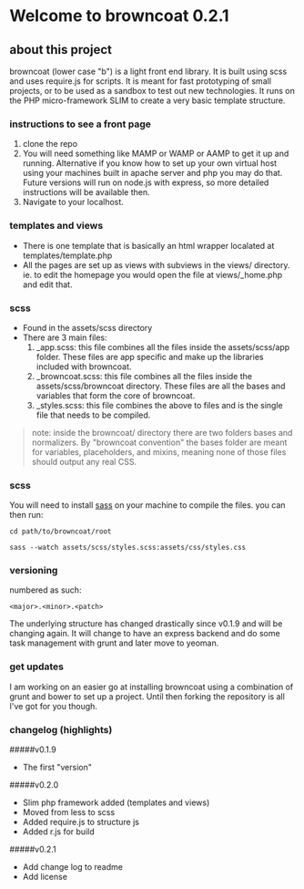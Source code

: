 Welcome to browncoat 0.2.1
==================


## about this project
browncoat (lower case "b") is a light front end library. It is built using scss and uses require.js for scripts. It is meant for fast prototyping of small projects, or to be used as a sandbox to test out new technologies. It runs on the PHP micro-framework SLIM to create a very basic template structure.


### instructions to see a front page

1. clone the repo
2. You will need something like MAMP or WAMP or AAMP to get it up and running. Alternative if you know how to set up your own virtual host using your machines built in apache server and php you may do that. Future versions will run on node.js with express, so more detailed instructions will be available then.
3. Navigate to your localhost.

### templates and views
- There is one template that is basically an html wrapper localated at templates/template.php
- All the pages are set up as views with subviews in the views/ directory. ie. to edit the homepage you would open the file at views/_home.php and edit that.

### scss

- Found in the assets/scss directory
- There are 3 main files:
	1. _app.scss: this file combines all the files inside the assets/scss/app folder. These files are app specific and make up the libraries included with browncoat.
	2. _browncoat.scss: this file combines all the files inside the assets/scss/browncoat directory. These files are all the bases and variables that form the core of browncoat.
	3. _styles.scss: this file combines the above to files and is the single file that needs to be compiled.

> note: inside the browncoat/ directory there are two folders bases and normalizers. By "browncoat convention" the bases folder are meant for variables, placeholders, and mixins, meaning none of those files should output any real CSS. 

### scss
You will need to install [sass](http://sass-lang.com/)  on your machine to compile the files. you can then run:

```
cd path/to/browncoat/root

sass --watch assets/scss/styles.scss:assets/css/styles.css
```

### versioning
numbered as such:

```
<major>.<minor>.<patch>
```

The underlying structure has changed drastically since v0.1.9 and will be changing again. It will change to have an express backend and do some task management with grunt and later move to yeoman. 


### get updates

I am working on an easier go at installing browncoat using a combination of grunt and bower to set up a project. Until then forking the repository is all I've got for you though. 

### changelog (highlights)

#####v0.1.9
- The first "version"

#####v0.2.0
- Slim php framework added (templates and views)
- Moved from less to scss
- Added require.js to structure js
- Added r.js for build

#####v0.2.1
- Add change log to readme
- Add license
















